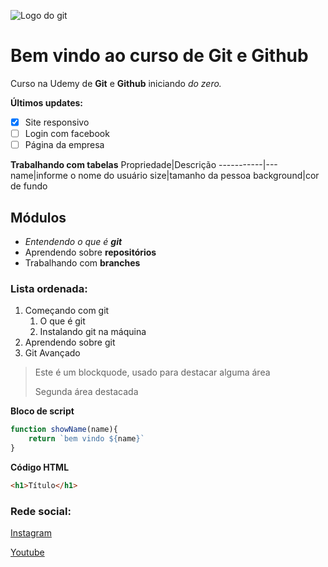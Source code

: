 ![Logo do git](https://cdn-images-1.medium.com/max/1600/1*OLsrVuctE2DO924KoSkNLA.png)
# Bem vindo ao curso de Git e Github
Curso na Udemy de **Git** e **Github** iniciando _do zero._

**Últimos updates:**
- [x] Site responsivo
- [ ] Login com facebook
- [ ] Página da empresa

**Trabalhando com tabelas**
Propriedade|Descrição
-----------|---
name|informe o nome do usuário
size|tamanho da pessoa
background|cor de fundo

## Módulos
* _Entendendo o que é **git**_
* Aprendendo sobre **repositórios**
* Trabalhando com **branches**

### Lista ordenada:
1. Começando com git
    1. O que é git
    2. Instalando git na máquina
2. Aprendendo sobre git
3. Git Avançado

>Este é um blockquode, usado para destacar alguma área
>
>Segunda área destacada

**Bloco de script**
```js
function showName(name){
    return `bem vindo ${name}`
}
```
**Código HTML**
```html
<h1>Título</h1>
```
### Rede social:
[Instagram](https://www.instagram.com/)

[Youtube](https://www.youtube.com/)